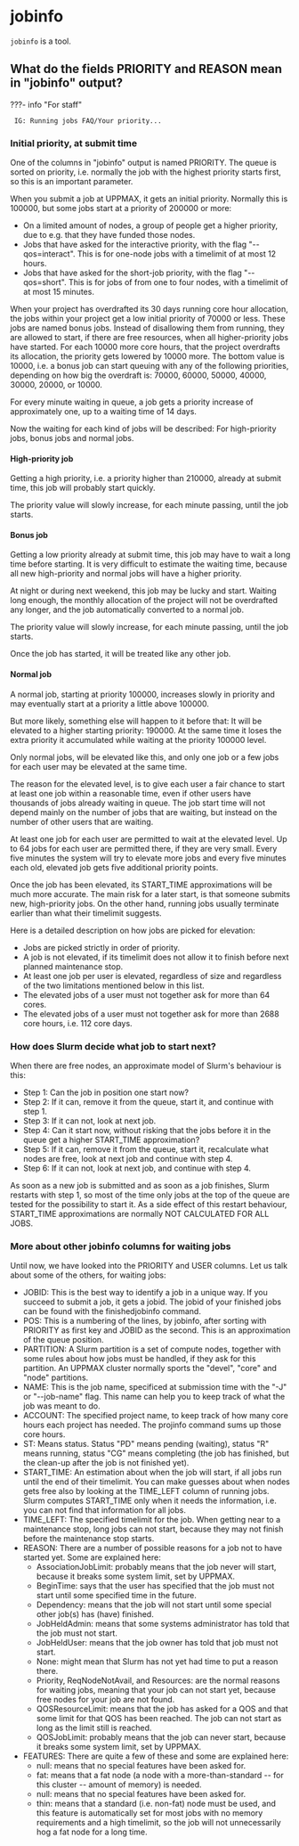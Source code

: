# jobinfo

`jobinfo` is a tool.

## What do the fields PRIORITY and REASON mean in "jobinfo" output?

???- info "For staff"

     IG: Running jobs FAQ/Your priority...

### Initial priority, at submit time

One of the columns in "jobinfo" output is named PRIORITY. The queue is sorted on priority, i.e. normally the job with the highest priority starts first, so this is an important parameter.

When you submit a job at UPPMAX, it gets an initial priority. Normally this is 100000, but some jobs start at a priority of 200000 or more:

- On a limited amount of nodes, a group of people get a higher priority, due to e.g. that they have funded those nodes.
- Jobs that have asked for the interactive priority, with the flag "--qos=interact". This is for one-node jobs with a timelimit of at most 12 hours.
- Jobs that have asked for the short-job priority, with the flag "--qos=short". This is for jobs of from one to four nodes, with a timelimit of at most 15 minutes.

When your project has overdrafted its 30 days running core hour allocation, the jobs within your project get a low initial priority of 70000 or less. These jobs are named bonus jobs. Instead of disallowing them from running, they are allowed to start, if there are free resources, when all higher-priority jobs have started. For each 10000 more core hours, that the project overdrafts its allocation, the priority gets lowered by 10000 more. The bottom value is 10000, i.e. a bonus job can start queuing with any of the following priorities, depending on how big the overdraft is: 70000, 60000, 50000, 40000, 30000, 20000, or 10000.

For every minute waiting in queue, a job gets a priority increase of approximately one, up to a waiting time of 14 days.

Now the waiting for each kind of jobs will be described: For high-priority jobs, bonus jobs and normal jobs.

#### High-priority job

Getting a high priority, i.e. a priority higher than 210000, already at submit time, this job will probably start quickly.

The priority value will slowly increase, for each minute passing, until the job starts.

#### Bonus job

Getting a low priority already at submit time, this job may have to wait a long time before starting. It is very difficult to estimate the waiting time, because all new high-priority and normal jobs will have a higher priority.

At night or during next weekend, this job may be lucky and start. Waiting long enough, the monthly allocation of the project will not be overdrafted any longer, and the job automatically converted to a normal job.

The priority value will slowly increase, for each minute passing, until the job starts.

Once the job has started, it will be treated like any other job.

#### Normal job

A normal job, starting at priority 100000, increases slowly in priority and may eventually start at a priority a little above 100000.

But more likely, something else will happen to it before that: It will be elevated to a higher starting priority: 190000. At the same time it loses the extra priority it accumulated while waiting at the priority 100000 level.

Only normal jobs, will be elevated like this, and only one job or a few jobs for each user may be elevated at the same time.

The reason for the elevated level, is to give each user a fair chance to start at least one job within a reasonable time, even if other users have thousands of jobs already waiting in queue. The job start time will not depend mainly on the number of jobs that are waiting, but instead on the number of other users that are waiting.

At least one job for each user are permitted to wait at the elevated level. Up to 64 jobs for each user are permitted there, if they are very small. Every five minutes the system will try to elevate more jobs and every five minutes each old, elevated job gets five additional priority points.

Once the job has been elevated, its START_TIME approximations will be much more accurate. The main risk for a later start, is that someone submits new, high-priority jobs. On the other hand, running jobs usually terminate earlier than what their timelimit suggests.

Here is a detailed description on how jobs are picked for elevation:

- Jobs are picked strictly in order of priority.
- A job is not elevated, if its timelimit does not allow it to finish before next planned maintenance stop.
- At least one job per user is elevated, regardless of size and regardless of the two limitations mentioned below in this list.
- The elevated jobs of a user must not together ask for more than 64 cores.
- The elevated jobs of a user must not together ask for more than 2688 core hours, i.e. 112 core days.

### How does Slurm decide what job to start next?

When there are free nodes, an approximate model of Slurm's behaviour is this:

- Step 1: Can the job in position one start now?
- Step 2: If it can, remove it from the queue, start it, and continue with step 1.
- Step 3: If it can not, look at next job.
- Step 4: Can it start now, without risking that the jobs before it in the queue get a higher START_TIME approximation?
- Step 5: If it can, remove it from the queue, start it, recalculate what nodes are free, look at next job and continue with step 4.
- Step 6: If it can not, look at next job, and continue with step 4.

As soon as a new job is submitted and as soon as a job finishes, Slurm restarts with step 1, so most of the time only jobs at the top of the queue are tested for the possibility to start it. As a side effect of this restart behaviour, START_TIME approximations are normally NOT CALCULATED FOR ALL JOBS.

### More about other jobinfo columns for waiting jobs

Until now, we have looked into the PRIORITY and USER columns. Let us talk about some of the others, for waiting jobs:

- JOBID: This is the best way to identify a job in a unique way. If you succeed to submit a job, it gets a jobid. The jobid of your finished jobs can be found with the finishedjobinfo command.
- POS: This is a numbering of the lines, by jobinfo, after sorting with PRIORITY as first key and JOBID as the second. This is an approximation of the queue position.
- PARTITION: A Slurm partition is a set of compute nodes, together with some rules about how jobs must be handled, if they ask for this partition. An UPPMAX cluster normally sports the "devel", "core" and "node" partitions.
- NAME: This is the job name, specificed at submission time with the "-J" or "--job-name" flag. This name can help you to keep track of what the job was meant to do.
- ACCOUNT: The specified project name, to keep track of how many core hours each project has needed. The projinfo command sums up those core hours.
- ST: Means status. Status "PD" means pending (waiting), status "R" means running, status "CG" means completing (the job has finished, but the clean-up after the job is not finished yet).
- START_TIME: An estimation about when the job will start, if all jobs run until the end of their timelimit. You can make guesses about when nodes gets free also by looking at the TIME_LEFT column of running jobs. Slurm computes START_TIME only when it needs the information, i.e. you can not find that information for all jobs.
- TIME_LEFT: The specified timelimit for the job. When getting near to a maintenance stop, long jobs can not start, because they may not finish before the maintenance stop starts.
- REASON: There are a number of possible reasons for a job not to have started yet. Some are explained here:
    - AssociationJobLimit: probably means that the job never will start, because it breaks some system limit, set by UPPMAX.
    - BeginTime: says that the user has specified that the job must not start until some specified time in the future.
    - Dependency: means that the job will not start until some special other job(s) has (have) finished.
    - JobHeldAdmin: means that some systems administrator has told that the job must not start.
    - JobHeldUser: means that the job owner has told that job must not start.
    - None: might mean that Slurm has not yet had time to put a reason there.
    - Priority, ReqNodeNotAvail, and Resources: are the normal reasons for waiting jobs, meaning that your job can not start     yet, because free nodes for your job are not found.
    - QOSResourceLimit: means that the job has asked for a QOS and that some limit for that QOS has been reached. The job can not start as long as the limit still is reached.
    - QOSJobLimit: probably means that the job can never start, because it breaks some system limit, set by UPPMAX.
- FEATURES: There are quite a few of these and some are explained here:
    - null: means that no special features have been asked for.
    - fat: means that a fat node (a node with a more-than-standard -- for this cluster -- amount of memory) is needed.
    - null: means that no special features have been asked for.
    - thin: means that a standard (i.e. non-fat) node must be used, and this feature is automatically set for most jobs with no memory requirements and a high timelimit, so the job will not unnecessarily hog a fat node for a long time.
